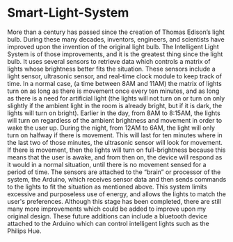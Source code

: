 # Smart-Light-System
More than a century has passed since the creation of Thomas Edison’s light bulb. During these many decades, inventors, engineers, and scientists have improved upon the invention of the original light bulb. The Intelligent Light System is of those improvements, and it is the greatest thing since the light bulb. It uses several sensors to retrieve data which controls a matrix of lights whose brightness better fits the situation. These sensors include a light sensor, ultrasonic sensor, and real-time clock module to keep track of time. In a normal case, (a time between 8AM and 11AM) the matrix of lights turn on as long as there is movement once every ten minutes, and as long as there is a need for artificial light (the lights will not turn on or turn on only slightly if the ambient light in the room is already bright, but if it is dark, the lights will turn on bright). Earlier in the day, from 8AM to 8:15AM, the lights will turn on regardless of the ambient brightness and movement in order to wake the user up. During the night, from 12AM to 6AM, the light will only turn on halfway if there is movement. This will last for ten minutes where in the last two of those minutes, the ultrasonic sensor will look for movement. If there is movement, then the lights will turn on full-brightness because this means that the user is awake, and from then on, the device will respond as it would in a normal situation, until there is no movement sensed for a period of time. The sensors are attached to the “brain” or processor of the system, the Arduino, which receives sensor data and then sends commands to the lights to fit the situation as mentioned above. This system limits excessive and purposeless use of energy, and allows the lights to match the user's preferences. Although this stage has been completed, there are still many more improvements which could be added to improve upon my original design. These future additions can include a bluetooth device attached to the Arduino which can control intelligent lights such as the Philips Hue.

